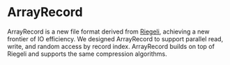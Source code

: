# ArrayRecord

ArrayRecord is a new file format derived from
[Riegeli](https://github.com/google/riegeli), achieving a new
frontier of IO efficiency. We designed ArrayRecord to support parallel read,
write, and random access by record index.
ArrayRecord builds on top of Riegeli and supports the same compression
algorithms.



